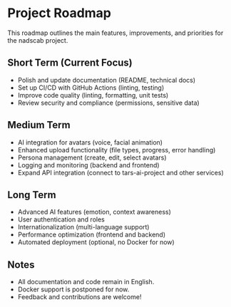 
# Project Roadmap

This roadmap outlines the main features, improvements, and priorities for the nadscab project.

## Short Term (Current Focus)
- Polish and update documentation (README, technical docs)
- Set up CI/CD with GitHub Actions (linting, testing)
- Improve code quality (linting, formatting, unit tests)
- Review security and compliance (permissions, sensitive data)

## Medium Term
- AI integration for avatars (voice, facial animation)
- Enhanced upload functionality (file types, progress, error handling)
- Persona management (create, edit, select avatars)
- Logging and monitoring (backend and frontend)
- Expand API integration (connect to tars-ai-project and other services)

## Long Term
- Advanced AI features (emotion, context awareness)
- User authentication and roles
- Internationalization (multi-language support)
- Performance optimization (frontend and backend)
- Automated deployment (optional, no Docker for now)

## Notes
- All documentation and code remain in English.
- Docker support is postponed for now.
- Feedback and contributions are welcome!
